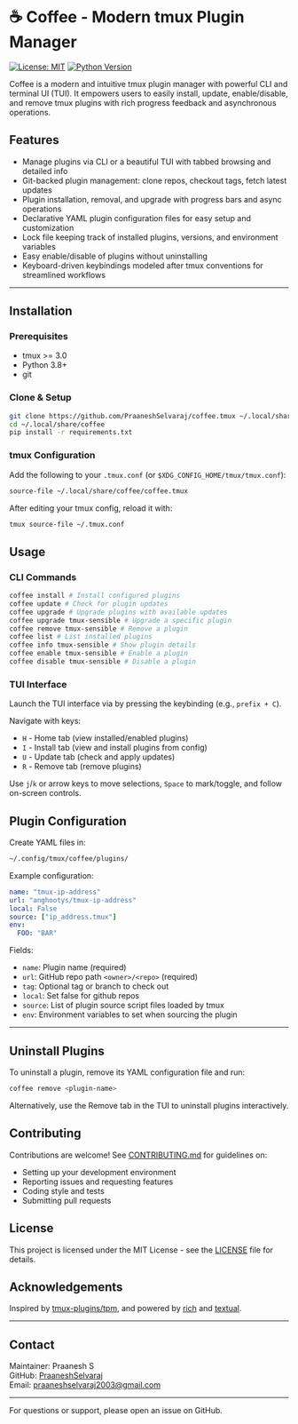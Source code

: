 # ☕ Coffee - Modern tmux Plugin Manager

[![License: MIT](https://img.shields.io/badge/License-MIT-green.svg)](LICENSE) [![Python Version](https://img.shields.io/badge/python-3.8%2B-blue.svg)]()

Coffee is a modern and intuitive tmux plugin manager with powerful CLI and terminal UI (TUI). It empowers users to easily install, update, enable/disable, and remove tmux plugins with rich progress feedback and asynchronous operations.


## Features

- Manage plugins via CLI or a beautiful TUI with tabbed browsing and detailed info
- Git-backed plugin management: clone repos, checkout tags, fetch latest updates
- Plugin installation, removal, and upgrade with progress bars and async operations
- Declarative YAML plugin configuration files for easy setup and customization
- Lock file keeping track of installed plugins, versions, and environment variables
- Easy enable/disable of plugins without uninstalling
- Keyboard-driven keybindings modeled after tmux conventions for streamlined workflows

---

## Installation

### Prerequisites

- tmux >= 3.0
- Python 3.8+
- git

### Clone & Setup

```bash 
git clone https://github.com/PraaneshSelvaraj/coffee.tmux ~/.local/share/coffee
cd ~/.local/share/coffee
pip install -r requirements.txt
```

### tmux Configuration

Add the following to your `.tmux.conf` (or `$XDG_CONFIG_HOME/tmux/tmux.conf`):
```bash
source-file ~/.local/share/coffee/coffee.tmux
```

After editing your tmux config, reload it with:
```bash
tmux source-file ~/.tmux.conf
```

## Usage

### CLI Commands
```bash
coffee install # Install configured plugins
coffee update # Check for plugin updates
coffee upgrade # Upgrade plugins with available updates
coffee upgrade tmux-sensible # Upgrade a specific plugin
coffee remove tmux-sensible # Remove a plugin
coffee list # List installed plugins
coffee info tmux-sensible # Show plugin details
coffee enable tmux-sensible # Enable a plugin
coffee disable tmux-sensible # Disable a plugin
```

### TUI Interface

Launch the TUI interface via by pressing the keybinding (e.g., `prefix + C`).

Navigate with keys:

- `H` - Home tab (view installed/enabled plugins)
- `I` - Install tab (view and install plugins from config)
- `U` - Update tab (check and apply updates)
- `R` - Remove tab (remove plugins)

Use `j`/`k` or arrow keys to move selections, `Space` to mark/toggle, and follow on-screen controls.


## Plugin Configuration

Create YAML files in:

```bash
~/.config/tmux/coffee/plugins/
```


Example configuration:

```yaml
name: "tmux-ip-address"
url: "anghootys/tmux-ip-address"
local: False
source: ["ip_address.tmux"]
env:
  FOO: "BAR"
```

Fields:

- `name`: Plugin name (required)
- `url`: GitHub repo path `<owner>/<repo>` (required)
- `tag`: Optional tag or branch to check out
- `local`: Set false for github repos
- `source`: List of plugin source script files loaded by tmux
- `env`: Environment variables to set when sourcing the plugin

---

## Uninstall Plugins

To uninstall a plugin, remove its YAML configuration file and run:


```bash
coffee remove <plugin-name>
```

Alternatively, use the Remove tab in the TUI to uninstall plugins interactively.

## Contributing

Contributions are welcome! See [CONTRIBUTING.md](CONTRIBUTING.md) for guidelines on:

- Setting up your development environment
- Reporting issues and requesting features
- Coding style and tests
- Submitting pull requests


## License

This project is licensed under the MIT License - see the [LICENSE](LICENSE) file for details.

## Acknowledgements

Inspired by [tmux-plugins/tpm](https://github.com/tmux-plugins/tpm), and powered by [rich](https://github.com/Textualize/rich) and [textual](https://github.com/Textualize/textual).

---

## Contact

Maintainer: Praanesh S  
GitHub: [PraaneshSelvaraj](https://github.com/PraaneshSelvaraj)  
Email: praaneshselvaraj2003@gmail.com

---

For questions or support, please open an issue on GitHub.
